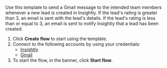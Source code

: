 Use this template to send a Gmail message to the intended team members whenever a new lead is created in Insightly. If the lead's rating is greater than 3, an email is sent with the lead's details. If the lead's rating is less than or equal to 3, an email is sent to notify Insightly that a lead has been created.

1. Click **Create flow** to start using the template.
2. Connect to the following accounts by using your credentials:
   - [Insightly](https://www.ibm.com/docs/en/app-connect/containers_cd?topic=apps-insightly)
   - [Gmail](https://www.ibm.com/docs/en/app-connect/containers_cd?topic=apps-gmail) 
3. To start the flow, in the banner, click **Start flow**.